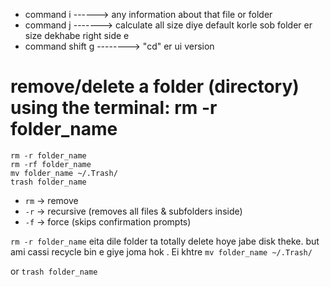 - command  i ------> any information about that file or folder
- command  j -------> calculate all size diye default korle sob folder er size dekhabe right side e
- command shift g --------> "cd" er ui version


# remove/delete a folder (directory) using the terminal: rm -r folder_name

```
rm -r folder_name
rm -rf folder_name
mv folder_name ~/.Trash/
trash folder_name
```


* `rm` → remove
* `-r` → recursive (removes all files & subfolders inside)
* `-f` → force (skips confirmation prompts)

`rm -r folder_name` eita dile folder ta totally delete hoye jabe disk theke. but ami cassi recycle bin e giye joma hok . Ei khtre `mv folder_name ~/.Trash/`

or `trash folder_name`
